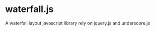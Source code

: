 waterfall.js
============

A waterfall layout javascript library rely on jquery.js and underscore.js
